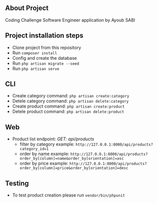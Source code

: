 ## About Project

Coding Challenge Software Engineer application by Ayoub SABI

## Project installation steps

- Clone project from this repository
- Run `composer install`
- Config and create the database
- Run `php artisan migrate --seed`
- Run `php artisan serve`

## CLI

- Create category command: `php artisan create:category`
- Detele category command: `php artisan delete:category`
- Create product command: `php artisan create:product`
- Detele product command: `php artisan delete:product`

## Web

- Product list endpoint: *GET: api/products*
    - filter by category example: `http://127.0.0.1:8000/api/products?category_id=1`
    - order by name example: `http://127.0.0.1:8000/api/products?order_by[column]=name&order_by[orientation]=asc`
    - order by price example: `http://127.0.0.1:8000/api/products?order_by[column]=price&order_by[orientation]=desc`
    
## Testing

- To test product creation please run `vendor/bin/phpunit`
